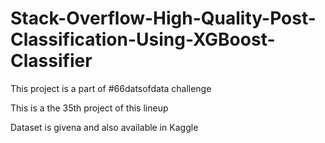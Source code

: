 # Stack-Overflow-High-Quality-Post-Classification-Using-XGBoost-Classifier

This project is a part of #66datsofdata challenge 

This is a the 35th project of this lineup

Dataset is givena and also available in Kaggle 
